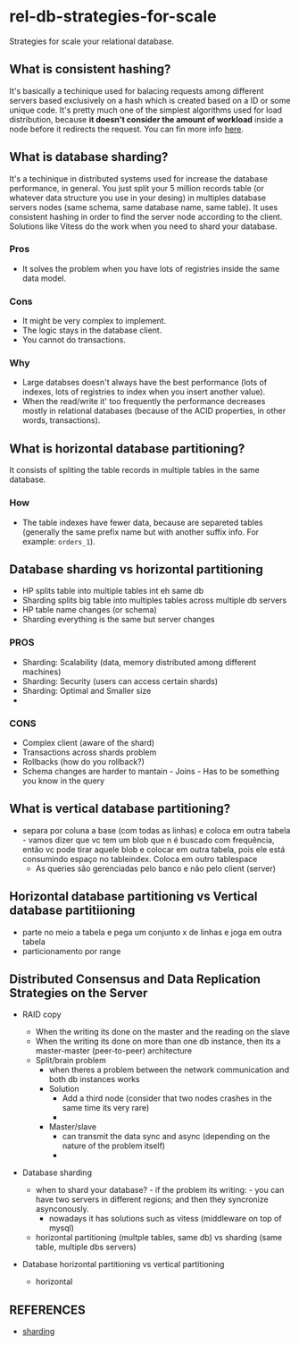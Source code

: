 # rel-db-strategies-for-scale
Strategies for scale your relational database.


## What is consistent hashing?
It's basically a techinique used for balacing requests among different servers based exclusively on a hash which is created based on a ID or some unique code. It's pretty much one of the simplest algorithms used for load distribution, because **it doesn't consider the amount of workload** inside a node before it redirects the request. You can fin more info [here](https://www.toptal.com/big-data/consistent-hashing).


## What is database sharding?
It's a techinique in distributed systems used for increase the database performance, in general. You just split your 5 million records table (or whatever data structure you use in your desing) in multiples database servers nodes (same schema, same database name, same table). It uses consistent hashing in order to find the server node according to the client.
Solutions like Vitess do the work when you need to shard your database.

### Pros
- It solves the problem when you have lots of registries inside the same data model.

### Cons
- It might be very complex to implement.
- The logic stays in the database client.
- You cannot do transactions.

### Why
- Large databses doesn't always have the best performance (lots of indexes, lots of registries to index when you insert another value).
- When the read/write it' too frequently the performance decreases mostly in relational databases (because of the ACID properties, in other words, transactions).


## What is horizontal database partitioning?
It consists of spliting the table records in multiple tables in the same database.

### How
  - The table indexes have fewer data, because are separeted tables (generally the same prefix name but with another suffix info. For example: `orders_1`).

## Database sharding vs horizontal partitioning
  - HP splits table into multiple tables int eh same db
  - Sharding splits big table into multiples tables across multiple db servers
  - HP table name changes (or schema)
  - Sharding everything is the same but server changes

### PROS
  - Sharding: Scalability (data, memory distributed among different machines)
  - Sharding: Security (users can access certain shards) 
  - Sharding: Optimal and Smaller size
  - 
### CONS
  - Complex client (aware of the shard)
  - Transactions across shards problem
  - Rollbacks (how do you rollback?)
  - Schema changes are harder to mantain
		- Joins
		- Has to be something you know in the query

## What is vertical database partitioning?
- separa por coluna a base (com todas as linhas) e coloca em outra tabela
		- vamos dizer que vc tem um blob que n é buscado com frequência, então vc pode tirar aquele blob e colocar em outra tabela, pois ele está consumindo espaço no tableindex. Coloca em outro tablespace
	- As queries são gerenciadas pelo banco e não pelo client (server)

## Horizontal database partitioning vs Vertical database partitiioning
- parte no meio a tabela e pega um conjunto x de linhas e joga em outra tabela
- particionamento por range

## Distributed Consensus and Data Replication Strategies on the Server
- RAID copy
	- When the writing its done on the master and the reading on the slave
	- When the writing its done on more than one db instance, then its a master-master (peer-to-peer) architecture
	- Split/brain problem
		- when theres a problem between the network communication and both db instances works
		- Solution
			- Add a third node (consider that two nodes crashes in the same time its very rare)
			- 
		- Master/slave
			- can transmit the data sync and async (depending on the nature of the problem itself)
			- 
- Database sharding
	- when to shard your database?
			- if the problem its writing: 
				- you can have two servers in different regions; and then they syncronize asynconously.			
		- nowadays it has solutions such as vitess (middleware on top of mysql)
	- horizontal partitioning (multple tables, same db) vs sharding (same table, multiple dbs servers)
		
	
- Database horizontal partitioning vs vertical partitioning
	- horizontal
		
		
## REFERENCES
- [sharding](https://github.com/hnasr/javascript_playground/tree/master/sharding)

